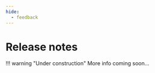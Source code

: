 ```yaml
---
hide:
  - feedback
---  
```


# Release notes

!!! warning "Under construction"
    More info coming soon...
